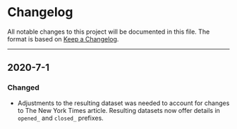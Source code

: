# Changelog
All notable changes to this project will be documented in this file. The format is based on [Keep a Changelog](https://keepachangelog.com/en/1.0.0/).

---

## 2020-7-1
### Changed
- Adjustments to the resulting dataset was needed to account for changes to The New York Times article. Resulting datasets now offer details in `opened_` and `closed_` prefixes.